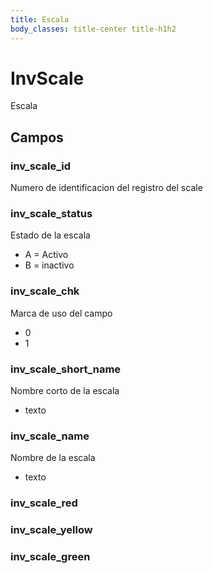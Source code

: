 ```yaml
---
title: Escala
body_classes: title-center title-h1h2
---
```


# InvScale
Escala


## Campos
### inv_scale_id
Numero de identificacion del registro del scale 

### inv_scale_status
Estado de la escala
- A = Activo
- B = inactivo

### inv_scale_chk
Marca de uso del campo 
- 0
- 1

### inv_scale_short_name 
Nombre corto de la escala 
- texto 

### inv_scale_name
Nombre de la escala 
- texto 

### inv_scale_red


### inv_scale_yellow


### inv_scale_green

